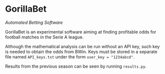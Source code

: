 # GorillaBet
_Automated Betting Software_

GorillaBet is an experimental software aiming at finding profitable odds for football matches in the Serie A league.

Although the mathematical analysis can be run without an API key, such key is needed to obtain the odds from BWin. Keys must be stored in a separate file named ``` API_keys.txt ``` under the form ``` user_key = "1234abcd" ```.

Results from the previous season can be seen by running ``` results.py ```.
